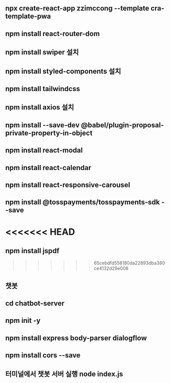 ## npx create-react-app zzimccong --template cra-template-pwa

## npm install react-router-dom

## npm install swiper 설치

## npm install styled-components 설치

## npm install tailwindcss

## npm install axios 설치

## npm install --save-dev @babel/plugin-proposal-private-property-in-object

## npm install react-modal

## npm install react-calendar

## npm install react-responsive-carousel

## npm install @tosspayments/tosspayments-sdk --save

<<<<<<< HEAD
=======
## npm install jspdf

>>>>>>> 65cebdfd558180da22893dba380ce4132d29e008

## 챗봇

## cd chatbot-server

## npm init -y

## npm install express body-parser dialogflow

## npm install cors --save

## 터미널에서 챗봇 서버 실행 node index.js
